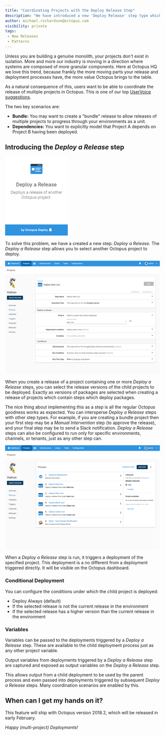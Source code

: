 ```yaml
---
title: "Coordinating Projects with the Deploy Release Step"
description: "We have introduced a new 'Deploy Release' step type which allows coordination between Octopus Projects"
author: michael.richardson@octopus.com
visibility: private
tags:
 - New Releases
 - Patterns 
---
```


Unless you are building a genuine monolith, your projects don't exist in isolation. More and more our industry is moving in a direction where systems are composed of more granular components. 
Here at Octopus HQ we love this trend, because frankly the more moving parts your release and deployment processes have, the more value Octopus brings to the table. 

As a natural consequence of this, users want to be able to coordinate the release of multiple projects in Octopus. This is one of our top [UserVoice suggestions](https://octopusdeploy.uservoice.com/forums/170787-general/suggestions/9811932-allow-project-dependencies-so-deploying-one-proj).

The two key scenarios are:

- **Bundle:** You may want to create a "bundle" release to allow releases of multiple projects to progress through your environments as a unit. 
- **Dependencies:** You want to explicitly model that Project A depends on Project B having been deployed.

## Introducing the _Deploy a Release_ step 

![Deploy Release Step Card](deploy-release-card.png "width=500")

To solve this problem, we have a created a new step: _Deploy a Release_.  The _Deploy a Release_ step allows you to select another Octopus project to deploy.

![Deploy Release Step - Select a Project](deploy-release-step-edit.png "width=500")

When you create a release of a project containing one or more _Deploy a Release_ steps, you can select the release versions of the child projects to be deployed.  Exactly as versions of packages are selected when creating a release of projects which contain steps which deploy packages.

The nice thing about implementing this as a step is all the regular Octopus goodness works as expected. You can intersperse _Deploy a Release_ steps with other step types.  For example, if you are creating a bundle project then your first step may be a _Manual Intervention_ step (to approve the release), and your final step may be to send a Slack notification. _Deploy a Release_ steps can also be configured to run only for specific environments, channels, or tenants, just as any other step can.    

![Example Project Process](voltron-project-process.png "width=500")

When a _Deploy a Release_ step is run, it triggers a deployment of the specified project. This deployment is a no different from a deployment triggered directly.  It will be visible on the Octopus dashboard.   

### Conditional Deployment
You can configure the conditions under which the child project is deployed:

- Deploy Always (default)
- If the selected release is not the current release in the environment
- If the selected release has a higher version than the current release in the environment

### Variables

Variables can be passed to the deployments triggered by a _Deploy a Release_ step. These are available to the child deployment process just as any other project variable. 

Output variables from deployments triggered by a _Deploy a Release_ step are captured and exposed as output variables on the _Deploy a Release_ step. 

This allows output from a child deployment to be used by the parent process and even passed into deployments triggered by subsequent _Deploy a Release_ steps.  Many coordination scenarios are enabled by this. 

## When can I get my hands on it?

This feature will ship with Octopus version 2018.2, which will be released in early February.

_Happy (multi-project) Deployments!_




